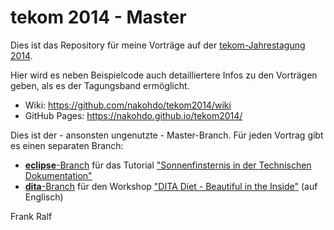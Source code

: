 # tekom 2014 - Master

Dies ist das Repository für meine Vorträge auf der [tekom-Jahrestagung 2014](http://tagungen.tekom.de/h14/tekom-jahrestagung-2014/). 

Hier wird es neben Beispielcode auch detailliertere Infos zu den Vorträgen geben, als es der Tagungsband ermöglicht. 

* Wiki: https://github.com/nakohdo/tekom2014/wiki
* GitHub Pages: https://nakohdo.github.io/tekom2014/ 
 
Dies ist der - ansonsten ungenutzte - Master-Branch. Für jeden Vortrag gibt es einen separaten Branch:

- [**eclipse**-Branch](https://github.com/nakohdo/tekom2014/tree/eclipse) für das Tutorial ["Sonnenfinsternis in der Technischen Dokumentation"](http://tagungen.tekom.de/h14/tagungsprogramm/programm/program/sv_714_OTS7/)
- [**dita**-Branch](https://github.com/nakohdo/tekom2014/tree/dita) für den Workshop ["DITA Diet - Beautiful in the Inside"](http://tagungen.tekom.de/h14/tagungsprogramm/programm/program/sv_715_DITA3/) (auf Englisch)

Frank Ralf

